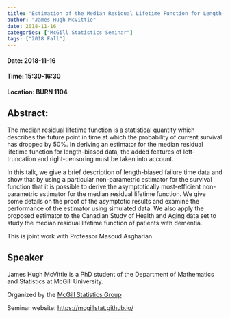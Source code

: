 ```yaml
---
title: "Estimation of the Median Residual Lifetime Function for Length-Biased Failure Time Data"
author: "James Hugh McVittie"
date: 2018-11-16
categories: ["McGill Statistics Seminar"]
tags: ["2018 Fall"]
---
```


#### Date: 2018-11-16
#### Time: 15:30-16:30
#### Location: BURN 1104

## Abstract:

The median residual lifetime function is a statistical quantity which describes the future point in time at which the probability of current survival has dropped by 50%. In deriving an estimator for the median residual lifetime function for length-biased data, the added features of left-truncation and right-censoring must be taken into account. 


In this talk, we give a brief description of length-biased failure time data and show that by using a particular non-parametric estimator for the survival function that it is possible to derive the asymptotically most-efficient non-parametric estimator for the median residual lifetime function. We give some details on the proof of the asymptotic results and examine the performance of the estimator using simulated data. We also apply the proposed estimator to the Canadian Study of Health and Aging data set to study the median residual lifetime function of patients with dementia. 


This is joint work with Professor Masoud Asgharian. 

## Speaker

James Hugh McVittie is a PhD student of the Department of Mathematics and Statistics at McGill University.


Organized by the [McGill Statistics Group](https://www.mcgill.ca/mathstat/people/field_mprofile_research_areas/S) 

Seminar website: https://mcgillstat.github.io/


